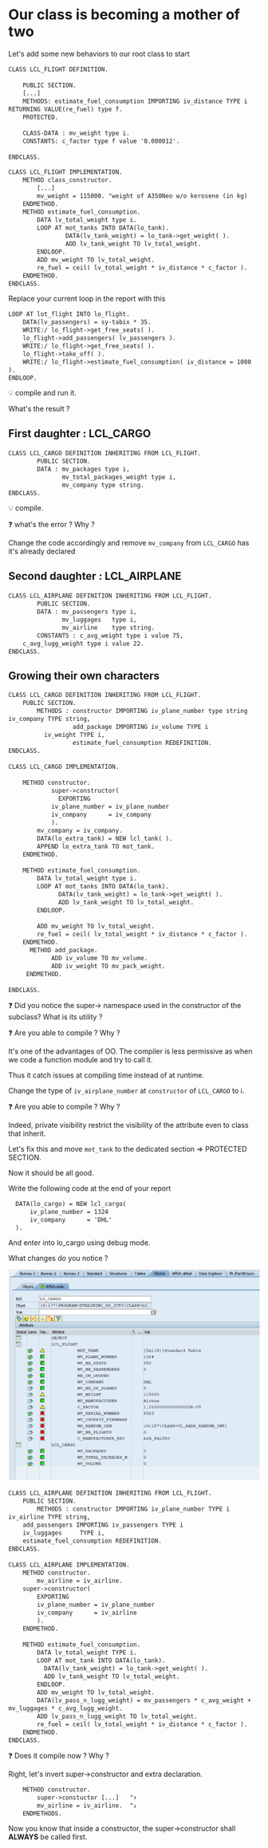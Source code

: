 # Our class is becoming a mother of two

Let's add some new behaviors to our root class to start

```
CLASS LCL_FLIGHT DEFINITION.

	PUBLIC SECTION.
	[...]
	METHODS: estimate_fuel_consumption IMPORTING iv_distance TYPE i RETURNING VALUE(re_fuel) type f.	
	PROTECTED.
	
	CLASS-DATA : mv_weight type i.
	CONSTANTS: c_factor type f value '0.000012'.
	
ENDCLASS.
```

```
CLASS LCL_FLIGHT IMPLEMENTATION.
	METHOD class_constructor.
		[...]
		mv_weight = 115000. "weight of A350Neo w/o kerosene (in kg)
	ENDMETHOD.
	METHOD estimate_fuel_consumption.
		DATA lv_total_weight type i.
		LOOP AT mot_tanks INTO DATA(lo_tank).
    			DATA(lv_tank_weight) = lo_tank->get_weight( ).
      			ADD lv_tank_weight TO lv_total_weight.
		ENDLOOP.
		ADD mv_weight TO lv_total_weight.
		re_fuel = ceil( lv_total_weight * iv_distance * c_factor ).
	ENDMETHOD.
ENDCLASS.
```
Replace your current loop in the report with this

```
LOOP AT lot_flight INTO lo_flight.
    DATA(lv_passengers) = sy-tabix * 35.
    WRITE:/ lo_flight->get_free_seats( ).
    lo_flight->add_passengers( lv_passengers ).
    WRITE:/ lo_flight->get_free_seats( ).
    lo_flight->take_off( ).
    WRITE:/ lo_flight->estimate_fuel_consumption( iv_distance = 1000 ).
ENDLOOP.
```
:bulb: compile and run it.

What's the result ?

## First daughter : LCL_CARGO

```
CLASS LCL_CARGO DEFINITION INHERITING FROM LCL_FLIGHT.
		PUBLIC SECTION.
		DATA : mv_packages type i,
			   mv_total_packages_weight type i,
			   mv_company type string.
ENDCLASS.
```
:bulb: compile.

:question: what's the error ? Why ? 

Change the code accordingly and remove ```mv_company``` from ```LCL_CARGO``` has it's already declared

## Second daughter : LCL_AIRPLANE

```
CLASS LCL_AIRPLANE DEFINITION INHERITING FROM LCL_FLIGHT.
		PUBLIC SECTION.
		DATA : mv_passengers type i,
			   mv_luggages   type i,
			   mv_airline	 type string.
		CONSTANTS : c_avg_weight type i value 75,
    c_avg_lugg_weight type i value 22.
ENDCLASS.
```

## Growing their own characters

```
CLASS LCL_CARGO DEFINITION INHERITING FROM LCL_FLIGHT.
	PUBLIC SECTION.
	    METHODS : constructor IMPORTING iv_plane_number type string iv_company TYPE string,
				  add_package IMPORTING iv_volume TYPE i
          iv_weight TYPE i,
				  estimate_fuel_consumption REDEFINITION.
ENDCLASS.

CLASS LCL_CARGO IMPLEMENTATION.

	METHOD constructor.
		    super->constructor(
		      EXPORTING
			iv_plane_number = iv_plane_number
			iv_company      = iv_company     
		    ).
		mv_company = iv_company.
		DATA(lo_extra_tank) = NEW lcl_tank( ).
		APPEND lo_extra_tank TO mot_tank.
	ENDMETHOD.
	
	METHOD estimate_fuel_consumption.
		DATA lv_total_weight type i.
		LOOP AT mot_tanks INTO DATA(lo_tank).
		      DATA(lv_tank_weight) = lo_tank->get_weight( ).
		      ADD lv_tank_weight TO lv_total_weight.
		ENDLOOP.
		
		ADD mv_weight TO lv_total_weight.
		re_fuel = ceil( lv_total_weight * iv_distance * c_factor ).
	ENDMETHOD.
	  METHOD add_package.
    		ADD iv_volume TO mv_volume.
    		ADD iv_weight TO mv_pack_weight.
 	 ENDMETHOD.

ENDCLASS.

```

:question: Did you notice the super-> namespace used in the constructor of the subclass?
What is its utility ?

:question: Are you able to compile ? Why ?

It's one of the advantages of OO. The compiler is less permissive as when we code a function module and try to call it.

Thus it catch issues at compiling time instead of at runtime.

Change the type of ```iv_airplane_number``` at ```constructor``` of ```LCL_CARGO``` to i.

:question: Are you able to compile ? Why ?

Indeed, private visibility restrict the visibility of the attribute even to class that inherit.

Let's fix this and move ```mot_tank``` to the dedicated section => PROTECTED SECTION.

Now it should be all good.

Write the following code at the end of your report
```
  DATA(lo_cargo) = NEW lcl_cargo(
      iv_plane_number = 1324
      iv_company      = 'DHL'
  ).
```
And enter into lo_cargo using debug mode.

What changes do you notice ?

![cargo_debug](../img/cargo_debug.PNG)

```
CLASS LCL_AIRPLANE DEFINITION INHERITING FROM LCL_FLIGHT.
    PUBLIC SECTION.
        METHODS : constructor IMPORTING iv_plane_number TYPE i iv_airline TYPE string,
	add_passengers IMPORTING iv_passengers TYPE i 
	iv_luggages 	TYPE i,
	estimate_fuel_consumption REDEFINITION.
ENDCLASS.

CLASS LCL_AIRPLANE IMPLEMENTATION.
    METHOD constructor.
        mv_airline = iv_airline.
	super->constructor(
	    EXPORTING
		iv_plane_number = iv_plane_number
		iv_company      = iv_airline
	    ).
    ENDMETHOD.
	
    METHOD estimate_fuel_consumption.
	    DATA lv_total_weight TYPE i.
	    LOOP AT mot_tank INTO DATA(lo_tank).
	      DATA(lv_tank_weight) = lo_tank->get_weight( ).
	      ADD lv_tank_weight TO lv_total_weight.
	    ENDLOOP.
	    ADD mv_weight TO lv_total_weight.
	    DATA(lv_pass_n_lugg_weight) = mv_passengers * c_avg_weight + mv_luggages * c_avg_lugg_weight.
	    ADD lv_pass_n_lugg_weight TO lv_total_weight.
	    re_fuel = ceil( lv_total_weight * iv_distance * c_factor ).
    ENDMETHOD.	
ENDCLASS.
```

:question: Does it compile now ? Why ?

Right, let's invert super->constructor and extra declaration.
```
	METHOD constructor.	
		super->constuctor [...]	  "↑
		mv_airline = iv_airline.  "↓
	ENDMETHODS.
```
Now you know that inside a constructor, the super->constructor shall **ALWAYS** be called first.
